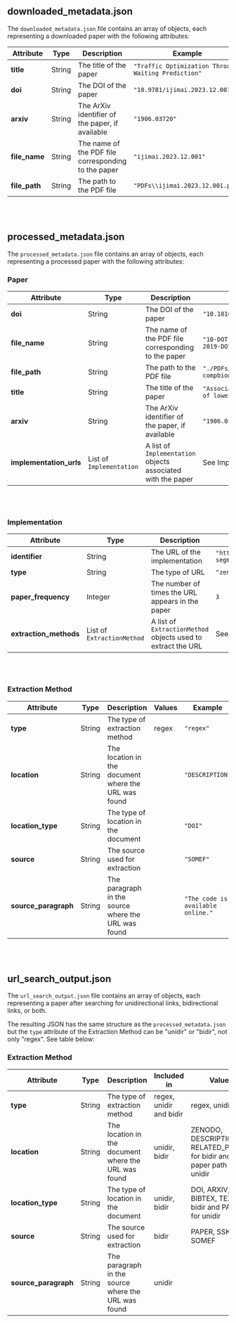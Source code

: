 ## downloaded_metadata.json

The `downloaded_metadata.json` file contains an array of objects, each representing a downloaded paper with the following attributes:

| Attribute    | Type    | Description                                        | Example                                             |
|--------------|---------|----------------------------------------------------|-----------------------------------------------------|
| **title**    | String  | The title of the paper                             | `"Traffic Optimization Through Waiting Prediction"` |
| **doi**      | String  | The DOI of the paper                               | `"10.9781/ijimai.2023.12.001"`                      |
| **arxiv**    | String  | The ArXiv identifier of the paper, if available    | `"1906.03720"`                                      |
| **file_name**| String  | The name of the PDF file corresponding to the paper| `"ijimai.2023.12.001"`                              |
| **file_path**| String  | The path to the PDF file                           | `"PDFs\\ijimai.2023.12.001.pdf"`                    |

<br><br>

## processed_metadata.json

The `processed_metadata.json` file contains an array of objects, each representing a processed paper with the following attributes:

### Paper

| Attribute               | Type                      | Description                                                  | Example                                                    |
|-------------------------|---------------------------|--------------------------------------------------------------|------------------------------------------------------------|
| **doi**                 | String                    | The DOI of the paper                                         | `"10.1016/j.compbiomed.2019.05.002"`                       |
| **file_name**           | String                    | The name of the PDF file corresponding to the paper          | `"10-DOT-1016_j-DOT-compbiomed-DOT-2019-DOT-05.pdf"`       |
| **file_path**           | String                    | The path to the PDF file                                     | `"./PDFs/10-DOT-1016_j-DOT-compbiomed-DOT-2019-DOT-05.pdf"`|
| **title**               | String                    | The title of the paper                                       | `"Association of genomic subtypes of lower-grade gliomas"` |
| **arxiv**               | String                    | The ArXiv identifier of the paper, if available              | `"1906.03720"`                                             |
| **implementation_urls** | List of `Implementation`  | A list of `Implementation` objects associated with the paper | See Implementation table below.                            |

<br><br>

### Implementation

| Attribute              | Type                       | Description                                                    | Example                                                       |
|------------------------|----------------------------|----------------------------------------------------------------|---------------------------------------------------------------|
| **identifier**         | String                     | The URL of the implementation                                  | `"https://github.com/mateuszbuda/brain-segmentation"`         |
| **type**               | String                     | The type of URL                                                | `"zenodo"`                                                    |
| **paper_frequency**    | Integer                    | The number of times the URL appears in the paper               | `3`                                                           |
| **extraction_methods** | List of `ExtractionMethod` | A list of `ExtractionMethod` objects used to extract the URL   | See ExtractionMethod table below.                             |

<br><br>

### Extraction Method

| Attribute            | Type   | Description                                           | Values    | Example                           |
|----------------------|--------|-------------------------------------------------------|-----------|-----------------------------------|
| **type**             | String | The type of extraction method                         | regex     | `"regex"`                         |
| **location**         | String | The location in the document where the URL was found  |           | `"DESCRIPTION"`                   |
| **location_type**    | String | The type of location in the document                  |           | `"DOI"`                           |
| **source**           | String | The source used for extraction                        |           | `"SOMEF"`                         |
| **source_paragraph** | String | The paragraph in the source where the URL was found   |           | `"The code is available online."` |

<br><br>

## url_search_output.json

The `url_search_output.json` file contains an array of objects, each representing a paper after searching for unidirectional links, bidirectional links, or both.

The resulting JSON has the same structure as the `processed_metadata.json` but the `type` attribute of the Extraction Method can be "unidir" or "bidir", not only "regex". See table below:

### Extraction Method

| Attribute            | Type   | Description                                             | Included in             | Values                                                                      | Example                              |
|----------------------|--------|---------------------------------------------------------|-------------------------|-----------------------------------------------------------------------------|--------------------------------------|
| **type**             | String | The type of extraction method                           | regex, unidir and bidir | regex, unidir, bidir                                                        | `"regex"`                            |
| **location**         | String | The location in the document where the URL was found    | unidir, bidir           | ZENODO, DESCRIPTION, RELATED_PAPERS for bidir and the paper path for unidir | `"DESCRIPTION"`                      |
| **location_type**    | String | The type of location in the document                    | unidir, bidir           | DOI, ARXIV, CFF, BIBTEX, TEXT for bidir and PAPER for unidir                | `"DOI"`                              |
| **source**           | String | The source used for extraction                          | bidir                   | PAPER, SSKG, SOMEF                                                          | `"SOMEF"`                            |
| **source_paragraph** | String | The paragraph in the source where the URL was found     | unidir                  |                                                                             | `"The code is available online."`    |